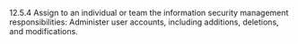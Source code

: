 12.5.4 Assign to an individual or team the information security management responsibilities: Administer user accounts, including additions, deletions, and modifications. 